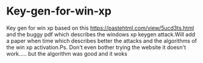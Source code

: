 # Key-gen-for-win-xp

Key gen for win xp based on this https://pastehtml.com/view/5ucd3ts.html and the buggy pdf which describes the windows xp keygen attack.Will add a paper when time which describes better the attacks and the algorithms of the win xp activation.Ps. Don't even bother trying the website it doesn't work..... but the algorithm was good and it woks
